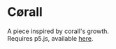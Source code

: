 # Cørall
A piece inspired by corall's growth.</br>
Requires p5.js, available <a href = "https://p5js.org/">here</a>. 
